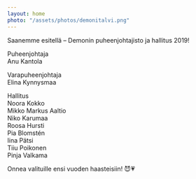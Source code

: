 ```yaml
---
layout: home
photo: "/assets/photos/demonitalvi.png"
---
```


Saanemme esitellä – Demonin puheenjohtajisto ja hallitus 2019!

Puheenjohtaja<br>
Anu Kantola

Varapuheenjohtaja<br>
Elina Kynnysmaa

Hallitus<br>
Noora Kokko <br>
Mikko Markus Aaltio<br>
Niko Karumaa<br>
Roosa Hursti<br>
Pia Blomstén<br>
Iina Pätsi<br>
Tiiu Poikonen<br>
Pinja Valkama<br>

Onnea valituille ensi vuoden haasteisiin! 😈💗
